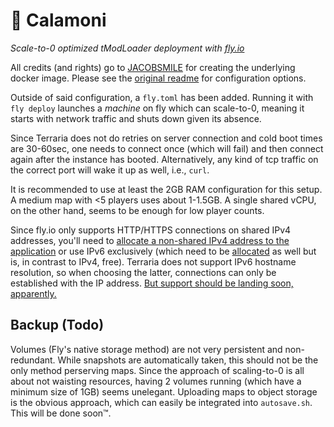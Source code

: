 # 🧉 Calamoni

_Scale-to-0 optimized tModLoader deployment with [fly.io](http://fly.io)_

All credits (and rights) go to [JACOBSMILE](https://github.com/JACOBSMILE) for creating the underlying docker image. Please see the [original readme](https://github.com/JACOBSMILE/tmodloader1.4/blob/master/README.md) for configuration options.

Outside of said configuration, a `fly.toml` has been added. Running it with `fly deploy` launches a _machine_ on fly which can scale-to-0, meaning it starts with network traffic and shuts down given its absence.

Since Terraria does not do retries on server connection and cold boot times are 30-60sec, one needs to connect once (which will fail) and then connect again after the instance has booted. Alternatively, any kind of tcp traffic on the correct port will wake it up as well, i.e., `curl`.

It is recommended to use at least the 2GB RAM configuration for this setup. A medium map with <5 players uses about 1-1.5GB. A single shared vCPU, on the other hand, seems to be enough for low player counts.

Since fly.io only supports HTTP/HTTPS connections on shared IPv4 addresses, you'll need to [allocate a non-shared IPv4 address to the application](https://fly.io/docs/flyctl/ips-allocate-v4/) or use IPv6 exclusively (which need to be [allocated](https://fly.io/docs/flyctl/ips-allocate-v6/) as well but is, in contrast to IPv4, free). Terraria does not support IPv6 hostname resolution, so when choosing the latter, connections can only be established with the IP address. [But support should be landing soon, apparently.](https://forums.terraria.org/index.php?threads/ipv6-support.104448/post-2805121)

## Backup (Todo)
Volumes (Fly's native storage method) are not very persistent and non-redundant. While snapshots are automatically taken, this should not be the only method perserving maps. Since the approach of scaling-to-0 is all about not waisting resources, having 2 volumes running (which have a minimum size of 1GB) seems unelegant. Uploading maps to object storage is the obvious approach, which can easily be integrated into `autosave.sh`. This will be done soon™.